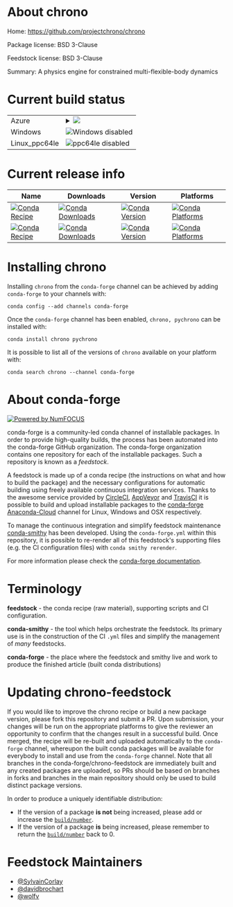 About chrono
============

Home: https://github.com/projectchrono/chrono

Package license: BSD 3-Clause

Feedstock license: BSD 3-Clause

Summary: A physics engine for constrained multi-flexible-body dynamics



Current build status
====================


<table>
    
  <tr>
    <td>Azure</td>
    <td>
      <details>
        <summary>
          <a href="https://dev.azure.com/conda-forge/feedstock-builds/_build/latest?definitionId=8284&branchName=master">
            <img src="https://dev.azure.com/conda-forge/feedstock-builds/_apis/build/status/pychrono-feedstock?branchName=master">
          </a>
        </summary>
        <table>
          <thead><tr><th>Variant</th><th>Status</th></tr></thead>
          <tbody><tr>
              <td>linux_python3.6</td>
              <td>
                <a href="https://dev.azure.com/conda-forge/feedstock-builds/_build/latest?definitionId=8284&branchName=master">
                  <img src="https://dev.azure.com/conda-forge/feedstock-builds/_apis/build/status/pychrono-feedstock?branchName=master&jobName=linux&configuration=linux_python3.6" alt="variant">
                </a>
              </td>
            </tr><tr>
              <td>linux_python3.7</td>
              <td>
                <a href="https://dev.azure.com/conda-forge/feedstock-builds/_build/latest?definitionId=8284&branchName=master">
                  <img src="https://dev.azure.com/conda-forge/feedstock-builds/_apis/build/status/pychrono-feedstock?branchName=master&jobName=linux&configuration=linux_python3.7" alt="variant">
                </a>
              </td>
            </tr><tr>
              <td>linux_python3.8</td>
              <td>
                <a href="https://dev.azure.com/conda-forge/feedstock-builds/_build/latest?definitionId=8284&branchName=master">
                  <img src="https://dev.azure.com/conda-forge/feedstock-builds/_apis/build/status/pychrono-feedstock?branchName=master&jobName=linux&configuration=linux_python3.8" alt="variant">
                </a>
              </td>
            </tr><tr>
              <td>osx_python3.6</td>
              <td>
                <a href="https://dev.azure.com/conda-forge/feedstock-builds/_build/latest?definitionId=8284&branchName=master">
                  <img src="https://dev.azure.com/conda-forge/feedstock-builds/_apis/build/status/pychrono-feedstock?branchName=master&jobName=osx&configuration=osx_python3.6" alt="variant">
                </a>
              </td>
            </tr><tr>
              <td>osx_python3.7</td>
              <td>
                <a href="https://dev.azure.com/conda-forge/feedstock-builds/_build/latest?definitionId=8284&branchName=master">
                  <img src="https://dev.azure.com/conda-forge/feedstock-builds/_apis/build/status/pychrono-feedstock?branchName=master&jobName=osx&configuration=osx_python3.7" alt="variant">
                </a>
              </td>
            </tr><tr>
              <td>osx_python3.8</td>
              <td>
                <a href="https://dev.azure.com/conda-forge/feedstock-builds/_build/latest?definitionId=8284&branchName=master">
                  <img src="https://dev.azure.com/conda-forge/feedstock-builds/_apis/build/status/pychrono-feedstock?branchName=master&jobName=osx&configuration=osx_python3.8" alt="variant">
                </a>
              </td>
            </tr>
          </tbody>
        </table>
      </details>
    </td>
  </tr>
  <tr>
    <td>Windows</td>
    <td>
      <img src="https://img.shields.io/badge/Windows-disabled-lightgrey.svg" alt="Windows disabled">
    </td>
  </tr>
  <tr>
    <td>Linux_ppc64le</td>
    <td>
      <img src="https://img.shields.io/badge/ppc64le-disabled-lightgrey.svg" alt="ppc64le disabled">
    </td>
  </tr>
</table>

Current release info
====================

| Name | Downloads | Version | Platforms |
| --- | --- | --- | --- |
| [![Conda Recipe](https://img.shields.io/badge/recipe-chrono-green.svg)](https://anaconda.org/conda-forge/chrono) | [![Conda Downloads](https://img.shields.io/conda/dn/conda-forge/chrono.svg)](https://anaconda.org/conda-forge/chrono) | [![Conda Version](https://img.shields.io/conda/vn/conda-forge/chrono.svg)](https://anaconda.org/conda-forge/chrono) | [![Conda Platforms](https://img.shields.io/conda/pn/conda-forge/chrono.svg)](https://anaconda.org/conda-forge/chrono) |
| [![Conda Recipe](https://img.shields.io/badge/recipe-pychrono-green.svg)](https://anaconda.org/conda-forge/pychrono) | [![Conda Downloads](https://img.shields.io/conda/dn/conda-forge/pychrono.svg)](https://anaconda.org/conda-forge/pychrono) | [![Conda Version](https://img.shields.io/conda/vn/conda-forge/pychrono.svg)](https://anaconda.org/conda-forge/pychrono) | [![Conda Platforms](https://img.shields.io/conda/pn/conda-forge/pychrono.svg)](https://anaconda.org/conda-forge/pychrono) |

Installing chrono
=================

Installing `chrono` from the `conda-forge` channel can be achieved by adding `conda-forge` to your channels with:

```
conda config --add channels conda-forge
```

Once the `conda-forge` channel has been enabled, `chrono, pychrono` can be installed with:

```
conda install chrono pychrono
```

It is possible to list all of the versions of `chrono` available on your platform with:

```
conda search chrono --channel conda-forge
```


About conda-forge
=================

[![Powered by NumFOCUS](https://img.shields.io/badge/powered%20by-NumFOCUS-orange.svg?style=flat&colorA=E1523D&colorB=007D8A)](http://numfocus.org)

conda-forge is a community-led conda channel of installable packages.
In order to provide high-quality builds, the process has been automated into the
conda-forge GitHub organization. The conda-forge organization contains one repository
for each of the installable packages. Such a repository is known as a *feedstock*.

A feedstock is made up of a conda recipe (the instructions on what and how to build
the package) and the necessary configurations for automatic building using freely
available continuous integration services. Thanks to the awesome service provided by
[CircleCI](https://circleci.com/), [AppVeyor](https://www.appveyor.com/)
and [TravisCI](https://travis-ci.com/) it is possible to build and upload installable
packages to the [conda-forge](https://anaconda.org/conda-forge)
[Anaconda-Cloud](https://anaconda.org/) channel for Linux, Windows and OSX respectively.

To manage the continuous integration and simplify feedstock maintenance
[conda-smithy](https://github.com/conda-forge/conda-smithy) has been developed.
Using the ``conda-forge.yml`` within this repository, it is possible to re-render all of
this feedstock's supporting files (e.g. the CI configuration files) with ``conda smithy rerender``.

For more information please check the [conda-forge documentation](https://conda-forge.org/docs/).

Terminology
===========

**feedstock** - the conda recipe (raw material), supporting scripts and CI configuration.

**conda-smithy** - the tool which helps orchestrate the feedstock.
                   Its primary use is in the construction of the CI ``.yml`` files
                   and simplify the management of *many* feedstocks.

**conda-forge** - the place where the feedstock and smithy live and work to
                  produce the finished article (built conda distributions)


Updating chrono-feedstock
=========================

If you would like to improve the chrono recipe or build a new
package version, please fork this repository and submit a PR. Upon submission,
your changes will be run on the appropriate platforms to give the reviewer an
opportunity to confirm that the changes result in a successful build. Once
merged, the recipe will be re-built and uploaded automatically to the
`conda-forge` channel, whereupon the built conda packages will be available for
everybody to install and use from the `conda-forge` channel.
Note that all branches in the conda-forge/chrono-feedstock are
immediately built and any created packages are uploaded, so PRs should be based
on branches in forks and branches in the main repository should only be used to
build distinct package versions.

In order to produce a uniquely identifiable distribution:
 * If the version of a package **is not** being increased, please add or increase
   the [``build/number``](https://conda.io/docs/user-guide/tasks/build-packages/define-metadata.html#build-number-and-string).
 * If the version of a package **is** being increased, please remember to return
   the [``build/number``](https://conda.io/docs/user-guide/tasks/build-packages/define-metadata.html#build-number-and-string)
   back to 0.

Feedstock Maintainers
=====================

* [@SylvainCorlay](https://github.com/SylvainCorlay/)
* [@davidbrochart](https://github.com/davidbrochart/)
* [@wolfv](https://github.com/wolfv/)

